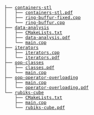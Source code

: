 <pre>
├── <a href="./containers-stl">containers-stl</a>
│   ├── <a href="./containers-stl/containers-stl.pdf">containers-stl.pdf</a>
│   ├── <a href="./containers-stl/ring-buffur-fixed.cpp">ring-buffur-fixed.cpp</a>
│   └── <a href="./containers-stl/ring-buffur.cpp">ring-buffur.cpp</a>
├── <a href="./data-analysis">data-analysis</a>
│   ├── <a href="./data-analysis/CMakeLists.txt">CMakeLists.txt</a>
│   ├── <a href="./data-analysis/data-analysis.pdf">data-analysis.pdf</a>
│   └── <a href="./data-analysis/main.cpp">main.cpp</a>
├── <a href="./iterators">iterators</a>
│   ├── <a href="./iterators/iterators.cpp">iterators.cpp</a>
│   └── <a href="./iterators/iterators.pdf">iterators.pdf</a>
├── <a href="./oop-classes">oop-classes</a>
│   ├── <a href="./oop-classes/classes.pdf">classes.pdf</a>
│   └── <a href="./oop-classes/main.cpp">main.cpp</a>
├── <a href="./oop-operator-overloading">oop-operator-overloading</a>
│   ├── <a href="./oop-operator-overloading/main.cpp">main.cpp</a>
│   └── <a href="./oop-operator-overloading/operator-overloading.pdf">operator-overloading.pdf</a>
└── <a href="./rubiks-cube">rubiks-cube</a>
    ├── <a href="./rubiks-cube/CMakeLists.txt">CMakeLists.txt</a>
    ├── <a href="./rubiks-cube/main.cpp">main.cpp</a>
    └── <a href="./rubiks-cube/rubiks-cube.pdf">rubiks-cube.pdf</a>
</pre>
